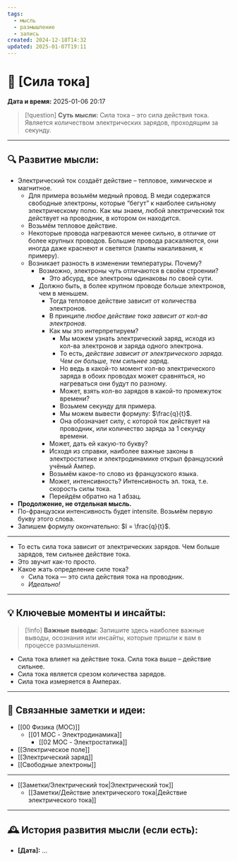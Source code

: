 ```yaml
---
tags:
  - мысль
  - размышление
  - запись
created: 2024-12-18T14:32
updated: 2025-01-07T19:11
---
```


# 💭  [Сила тока]

**Дата и время:** 2025-01-06 20:17

> [!question] **Суть мысли:**
>  Сила тока –  это сила действия тока.
>  Является количеством электрических зарядов, проходящим за секунду.

---

## 🔍 Развитие мысли:

- Электрический ток создаёт действие – тепловое, химическое и магнитное.
	-  Для примера возьмём медный провод. В меди содержатся свободные электроны, которые “бегут” к наиболее сильному электрическому полю. Как мы знаем, любой электрический ток действует на проводник, в котором он находится. 
	- Возьмём тепловое действие.
	- Некоторые провода нагреваются менее сильно, в отличие от более крупных проводов. Большие провода раскаляются, они иногда даже краснеют и светятся (лампы накаливания, к примеру).
	- Возникает разность в изменении температуры. Почему?
		- Возможно, электроны чуть отличаются в своём строении?
			-  Это абсурд, все электроны одинаковы по своей сути.
		- Должно быть, в более крупном проводе больше электронов, чем в меньшем.
			- Тогда тепловое действие зависит от количества электронов.
			- В принципе *любое действие тока зависит от кол-ва электронов*.
			- Как мы это интерпретируем?
				- Мы можем узнать электрический заряд, исходя из кол-ва электронов и заряда одного электрона.
				- То есть, *действие зависит от электрического заряда. Чем он больше, тем сильнее заряд*.
				- Но ведь в какой-то момент кол-во электрического заряда в обоих проводах может сравняться, но нагреваться они будут по разному.
				- Может, взять кол-во зарядов в какой-то промежуток времени?
				- Возьмем секунду для примера.
				- Мы можем вывести формулу: $\frac{q}{t}$.
				- Она обозначает силу, с которой ток действует на проводник, или количество заряда за 1 секунду времени.
			- Может, дать ей какую-то букву?
			- Исходя из справки, наиболее важные законы в электростатике и электродинамике открыл французский учёный Ампер.
			- Возьмём какое-то слово из французского языка.
			- Может, интенсивность? Интенсивность эл. тока, т.е. скорость силы тока.
			- Перейдём обратно на 1 абзац.
- **Продолжение, не отдельная мысль.**
- По-французски интенсивность будет intensite. Возьмём первую букву этого слова.
- Запишем формулу окончательно: $I = \frac{q}{t}$.
- - - 

- То есть сила тока зависит от электрических зарядов. Чем больше зарядов, тем сильнее действие тока.
- Это звучит как-то просто.
- Какое жать определение силе тока?
	- Сила тока — это сила действия тока на проводник.
	- *Идеально!*

---

## 💡 Ключевые моменты и инсайты:

> [!info] **Важные выводы:**
> Запишите здесь наиболее важные выводы, осознания или инсайты, которые пришли к вам в процессе размышления.

- Сила тока влияет на действие тока. Сила тока выше – действие сильнее.
- Сила тока является срезом количества зарядов.
- Сила тока измеряется в Амперах.

---

## 🔄 Связанные заметки и идеи:

- [[00 Физика (MOC)]]
	- [[01 MOC - Электродинамика]]
		- [[02 MOC - Электростатика]]
- [[Электрическое поле]]
- [[Электрический заряд]]
- [[Свободные электроны]]
- - - 

- [[Заметки/Электрический ток|Электрический ток]]
	- [[Заметки/Действие электрического тока|Действие электрического тока]]

---

## 🕰️ История развития мысли (если есть):

* **[Дата]:**  ...